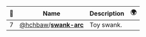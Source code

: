 |:star2: | Name | Description | 🌍|
|---|---|---|---|
|7|[@hchbaw](https://github.com/hchbaw)/[**swank-arc**](https://github.com/hchbaw/swank-arc)|Toy swank.||

